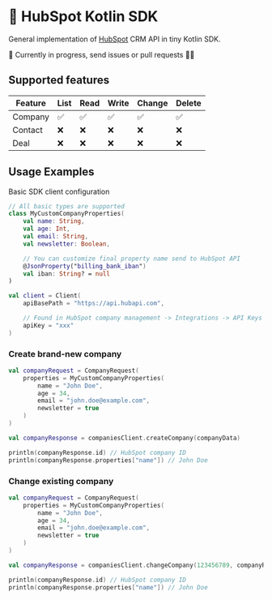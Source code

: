 # 🤖 HubSpot Kotlin SDK
General implementation of [HubSpot](https://developers.hubspot.com/docs/api/crm/companies) CRM API in tiny Kotlin SDK.

🎈 Currently in progress, send issues or pull requests 🙌🏼

## Supported features
| Feature 	 | List 	 | Read 	 | Write 	 | Change 	 | Delete 	 |
|-----------|--------|--------|---------|----------|----------|
| Company 	 | ✅    	 | ✅    	 | ✅     	 | ✅      	 | ✅      	 |
| Contact 	 | ❌    	 | ❌    	 | ❌     	 | ❌      	 | ❌      	 |
| Deal    	 | ❌    	 | ❌    	 | ❌     	 | ❌      	 | ❌      	 |

## Usage Examples

Basic SDK client configuration
```kotlin
// All basic types are supported
class MyCustomCompanyProperties(
    val name: String,
    val age: Int,
    val email: String,
    val newsletter: Boolean,

    // You can customize final property name send to HubSpot API
    @JsonProperty("billing_bank_iban")
    val iban: String? = null
)

val client = Client(
    apiBasePath = "https://api.hubapi.com",

    // Found in HubSpot company management -> Integrations -> API Keys -> Active API Key
    apiKey = "xxx"
)
```

### Create brand-new company
```kotlin
val companyRequest = CompanyRequest(
    properties = MyCustomCompanyProperties(
        name = "John Doe",
        age = 34,
        email = "john.doe@example.com",
        newsletter = true
    )
)

val companyResponse = companiesClient.createCompany(companyData)

println(companyResponse.id) // HubSpot company ID
println(companyResponse.properties["name"]) // John Doe
```

### Change existing company
```kotlin
val companyRequest = CompanyRequest(
    properties = MyCustomCompanyProperties(
        name = "John Doe",
        age = 34,
        email = "john.doe@example.com",
        newsletter = true
    )
)

val companyResponse = companiesClient.changeCompany(123456789, companyRequest)

println(companyResponse.id) // HubSpot company ID
println(companyResponse.properties["name"]) // John Doe
```
